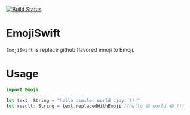 [![Build Status](https://travis-ci.org/fromkk/EmojiSwift.svg?branch=master)](https://travis-ci.org/fromkk/EmojiSwift)

# EmojiSwift

`EmojiSwift` is replace github flavored emoji to Emoji.

# Usage

```swift
import Emoji

let text: String = "hello :smile: world :joy: !!!"
let result: String = text.replacedWithEmoji //hello 😄 world 😂 !!!
```

